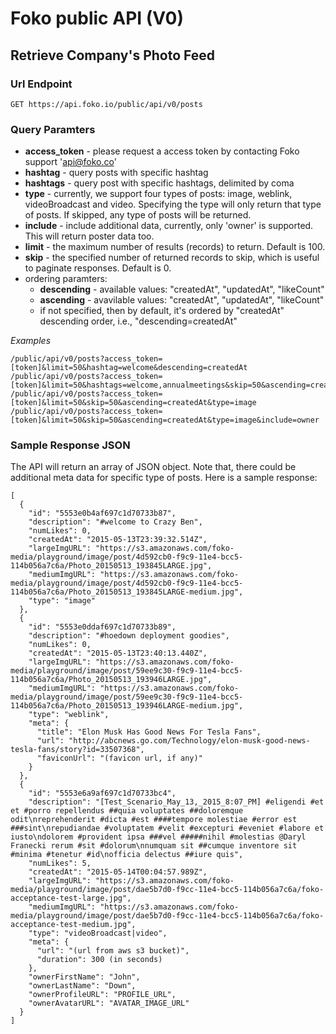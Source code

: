 # Foko public API (V0)

## Retrieve Company's Photo Feed
### Url Endpoint
```
GET https://api.foko.io/public/api/v0/posts
```
### Query Paramters
* **access_token** - please request a access token by contacting Foko support 'api@foko.co'
* **hashtag** - query posts with specific hashtag
* **hashtags** - query post with specific hashtags, delimited by coma
* **type** - currently, we support four types of posts: image, weblink, videoBroadcast and video. Specifying the type will only return that type of posts. If skipped, any type of posts will be returned.
* **include** - include additional data, currently, only 'owner' is supported. This will return poster data too.
* **limit** - the maximum number of results (records) to return. Default is 100.
* **skip** - the specified number of returned records to skip, which is useful to paginate responses. Default is 0.
* ordering paramters:
  * **descending** - available values: "createdAt", "updatedAt", "likeCount"
  * **ascending** - avavilable values: "createdAt", "updatedAt", "likeCount"
  * if not specified, then by default, it's ordered by "createdAt" descending order, i.e., "descending=createdAt"

*Examples*
```
/public/api/v0/posts?access_token=[token]&limit=50&hashtag=welcome&descending=createdAt
/public/api/v0/posts?access_token=[token]&limit=50&hashtags=welcome,annualmeetings&skip=50&ascending=createdAt
/public/api/v0/posts?access_token=[token]&limit=50&skip=50&ascending=createdAt&type=image
/public/api/v0/posts?access_token=[token]&limit=50&skip=50&ascending=createdAt&type=image&include=owner
```
### Sample Response JSON
The API will return an array of JSON object. Note that, there could be additional meta data for specific type of posts. Here is a sample response:
```
[
  {
    "id": "5553e0b4af697c1d70733b87",
    "description": "#welcome to Crazy Ben",
    "numLikes": 0,
    "createdAt": "2015-05-13T23:39:32.514Z",
    "largeImgURL": "https://s3.amazonaws.com/foko-media/playground/image/post/4d592cb0-f9c9-11e4-bcc5-114b056a7c6a/Photo_20150513_193845LARGE.jpg",
    "mediumImgURL": "https://s3.amazonaws.com/foko-media/playground/image/post/4d592cb0-f9c9-11e4-bcc5-114b056a7c6a/Photo_20150513_193845LARGE-medium.jpg",
    "type": "image"
  },
  {
    "id": "5553e0ddaf697c1d70733b89",
    "description": "#hoedown deployment goodies",
    "numLikes": 0,
    "createdAt": "2015-05-13T23:40:13.440Z",
    "largeImgURL": "https://s3.amazonaws.com/foko-media/playground/image/post/59ee9c30-f9c9-11e4-bcc5-114b056a7c6a/Photo_20150513_193946LARGE.jpg",
    "mediumImgURL": "https://s3.amazonaws.com/foko-media/playground/image/post/59ee9c30-f9c9-11e4-bcc5-114b056a7c6a/Photo_20150513_193946LARGE-medium.jpg",
    "type": "weblink",
    "meta": {
      "title": "Elon Musk Has Good News For Tesla Fans",
      "url": "http://abcnews.go.com/Technology/elon-musk-good-news-tesla-fans/story?id=33507368",
      "faviconUrl": "(favicon url, if any)"
    }
  },
  {
    "id": "5553e6a9af697c1d70733bc4",
    "description": "[Test_Scenario_May_13,_2015_8:07_PM] #eligendi #et et #porro repellendus ##quia voluptates ##doloremque odit\nreprehenderit #dicta #est ####tempore molestiae #error est ###sint\nrepudiandae #voluptatem #velit #excepturi #eveniet #labore et iusto\ndolorem #provident ipsa ###vel #####nihil #molestias @Daryl Franecki rerum #sit #dolorum\nnumquam sit ##cumque inventore sit #minima #tenetur #id\nofficia delectus ##iure quis",
    "numLikes": 5,
    "createdAt": "2015-05-14T00:04:57.989Z",
    "largeImgURL": "https://s3.amazonaws.com/foko-media/playground/image/post/dae5b7d0-f9cc-11e4-bcc5-114b056a7c6a/foko-acceptance-test-large.jpg",
    "mediumImgURL": "https://s3.amazonaws.com/foko-media/playground/image/post/dae5b7d0-f9cc-11e4-bcc5-114b056a7c6a/foko-acceptance-test-medium.jpg",
    "type": "videoBroadcast|video",
    "meta": {
      "url": "(url from aws s3 bucket)",
      "duration": 300 (in seconds)
    },
    "ownerFirstName": "John",
    "ownerLastName": "Down",
    "ownerProfileURL": "PROFILE_URL",
    "ownerAvatarURL": "AVATAR_IMAGE_URL"
  }
]
```
